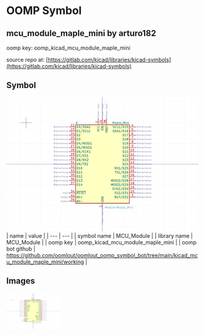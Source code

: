 # OOMP Symbol  
## mcu_module_maple_mini  by arturo182  
  
oomp key: oomp_kicad_mcu_module_maple_mini  
  
source repo at: [https://gitlab.com/kicad/libraries/kicad-symbols](https://gitlab.com/kicad/libraries/kicad-symbols)  
## Symbol  
  
[![working.png](working_600.png)](working.png)  
| name | value | 
| --- | --- | 
| symbol name | MCU_Module | 
| library name | MCU_Module | 
| oomp key | oomp_kicad_mcu_module_maple_mini | 
| oomp bot github | https://github.com/oomlout/oomlout_oomp_symbol_bot/tree/main/kicad_mcu_module_maple_mini/working | 
## Images  
  
[![working.png](working_140.png)](working.png)  
